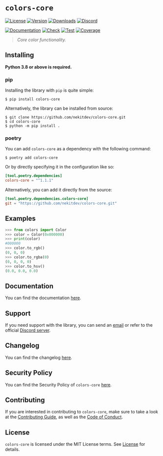 # `colors-core`

[![License][License Badge]][License]
[![Version][Version Badge]][Package]
[![Downloads][Downloads Badge]][Package]
[![Discord][Discord Badge]][Discord]

[![Documentation][Documentation Badge]][Documentation]
[![Check][Check Badge]][Actions]
[![Test][Test Badge]][Actions]
[![Coverage][Coverage Badge]][Coverage]

> *Core color functionality.*

## Installing

**Python 3.8 or above is required.**

### pip

Installing the library with `pip` is quite simple:

```console
$ pip install colors-core
```

Alternatively, the library can be installed from source:

```console
$ git clone https://github.com/nekitdev/colors-core.git
$ cd colors-core
$ python -m pip install .
```

### poetry

You can add `colors-core` as a dependency with the following command:

```console
$ poetry add colors-core
```

Or by directly specifying it in the configuration like so:

```toml
[tool.poetry.dependencies]
colors-core = "^1.1.1"
```

Alternatively, you can add it directly from the source:

```toml
[tool.poetry.dependencies.colors-core]
git = "https://github.com/nekitdev/colors-core.git"
```

## Examples

```python
>>> from colors import Color
>>> color = Color(0x000000)
>>> print(color)
#000000
>>> color.to_rgb()
(0, 0, 0)
>>> color.to_rgba(0)
(0, 0, 0, 0)
>>> color.to_hsv()
(0.0, 0.0, 0.0)
```

## Documentation

You can find the documentation [here][Documentation].

## Support

If you need support with the library, you can send an [email][Email]
or refer to the official [Discord server][Discord].

## Changelog

You can find the changelog [here][Changelog].

## Security Policy

You can find the Security Policy of `colors-core` [here][Security].

## Contributing

If you are interested in contributing to `colors-core`, make sure to take a look at the
[Contributing Guide][Contributing Guide], as well as the [Code of Conduct][Code of Conduct].

## License

`colors-core` is licensed under the MIT License terms. See [License][License] for details.

[Email]: mailto:support@nekit.dev

[Discord]: https://nekit.dev/chat

[Actions]: https://github.com/nekitdev/colors-core/actions

[Changelog]: https://github.com/nekitdev/colors-core/blob/main/CHANGELOG.md
[Code of Conduct]: https://github.com/nekitdev/colors-core/blob/main/CODE_OF_CONDUCT.md
[Contributing Guide]: https://github.com/nekitdev/colors-core/blob/main/CONTRIBUTING.md
[Security]: https://github.com/nekitdev/colors-core/blob/main/SECURITY.md

[License]: https://github.com/nekitdev/colors-core/blob/main/LICENSE

[Package]: https://pypi.org/project/colors-core
[Coverage]: https://codecov.io/gh/nekitdev/colors-core
[Documentation]: https://nekitdev.github.io/colors-core

[Discord Badge]: https://img.shields.io/discord/728012506899021874
[License Badge]: https://img.shields.io/pypi/l/colors-core
[Version Badge]: https://img.shields.io/pypi/v/colors-core
[Downloads Badge]: https://img.shields.io/pypi/dm/colors-core

[Documentation Badge]: https://github.com/nekitdev/colors-core/workflows/docs/badge.svg
[Check Badge]: https://github.com/nekitdev/colors-core/workflows/check/badge.svg
[Test Badge]: https://github.com/nekitdev/colors-core/workflows/test/badge.svg
[Coverage Badge]: https://codecov.io/gh/nekitdev/colors-core/branch/main/graph/badge.svg

